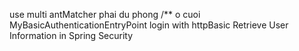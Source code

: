 use multi antMatcher phai du phong /** o cuoi
MyBasicAuthenticationEntryPoint login with httpBasic
Retrieve User Information in Spring Security
